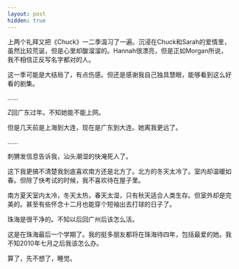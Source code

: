 ```yaml
---
layout: post
hidden: true
---
```

上两个礼拜又把《Chuck》一二季温习了一遍。沉浸在Chuck和Sarah的爱情里，虽然比较荒诞，但是心里却酸溜溜的。Hannah很漂亮，但是正如Morgan所说，我不相信正反写名字都对的人。

这一季可能是大结局了，有点伤感。但还是感谢我自己独具慧眼，能够看到这么好看的剧集。

……

Z回广东过年。不知她能不能上网。

但是几天前是上海到大连，现在是广东到大连。她离我更远了。

……

刺猬发信息告诉我，汕头潮湿的快淹死人了。

这下我更搞不清楚我到底喜欢南方还是北方了。北方的冬天太冷了。室内却温暖如春。但除了快考试的时候，我不喜欢待在屋子里。

南方夏天室内太冷，冬天太热，春天太湿，只有秋天适合人类生存。但室外却是完美的。甚至有些怀念十二月也能穿个短袖出去打球的日子了。

珠海是很干净的。不知以后回广州后该怎么活。

这是在珠海最后一个学期了。我的挺多朋友都将在珠海待四年，包括最爱的她。我不知2010年七月之后我该怎么办。

算了，先不想了，睡觉。